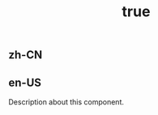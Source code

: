 ﻿---
order: 0
title:
  zh-CN: 水波图
  en-US: Liquid Chart
---

## zh-CN



## en-US

Description about this component.